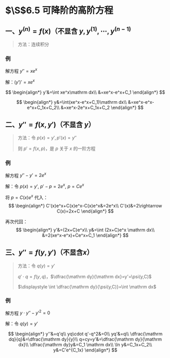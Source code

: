 # $\S$6.5 可降阶的高阶方程
## 一、$y^{(n)}=f(x)$（不显含 $y,y^{(1)},\cdots,y^{(n-1)}$
> 方法：连续积分

### 例
解方程 $y''=xe^x$

解：$(y')'=xe^x$

$$
\begin{align*}
y'&=\int xe^x\mathrm dx\\
&=xe^x-e^x+C_1
\end{align*}
$$

$$
\begin{align*}
y&=\int(xe^x-e^x+C_1)\mathrm dx\\
&=xe^x-e^x-e^x+C_1x+C_2\\
&=xe^x-2e^x+C_1x+C_2
\end{align*}
$$

## 二、$y''=f(x,y')$（不显含 $y$）
> 方法：令 $p(x)=y',p'(x)=y''$
>
> 则 $p'=f(x,p)$，是 $p$ 关于 $x$ 的一阶方程

### 例
解方程 $y''-y'=2e^x$

解：令 $p(x)=y'$, $p'-p=2e^x$, $p=Ce^x$

将 $p=C(x)e^x$ 代入：
$$
\begin{align*}
C'(x)e^x+C(x)e^x-C(x)e^x&=2e^x\\
C'(x)&=2\rightarrow C(x)=2x+C
\end{align*}
$$

再次代回：
$$
\begin{align*}
y'&=(2x+C)e^x\\
y&=\int (2x+C)e^x \mathrm dx\\
&=2(xe^x-e^x)+Ce^x+C_1
\end{align*}
$$

## 三、$y''=f(y,y')$（不显含$x$）
> 方法：令 $q(y)=y'$
>
> $q'\cdot q=f(y,q)$，$\dfrac{\mathrm dy}{\mathrm dx}=y'=\psi(y,C)$
>
> $\displaystyle \int \dfrac{\mathrm dy}{\psi(y,C)}=\int \mathrm dx$

### 例
解方程 $y\cdot y''-y'^2=0$

解：令 $q(y)=y'$

$$
\begin{align*}
y''&=q'q\\
yq\cdot q'-q^2&=0\\
yq'&=q\\
\dfrac{\mathrm dq}{q}&=\dfrac{\mathrm dy}{y}\\
q=cy=y'&=\dfrac{\mathrm dy}{\mathrm dx}\\
\dfrac{\mathrm dy}y&=C_1 \mathrm dx\\
\ln y&=C_1x+C_2\\
y&=C'e^{C_1x}
\end{align*}
$$
